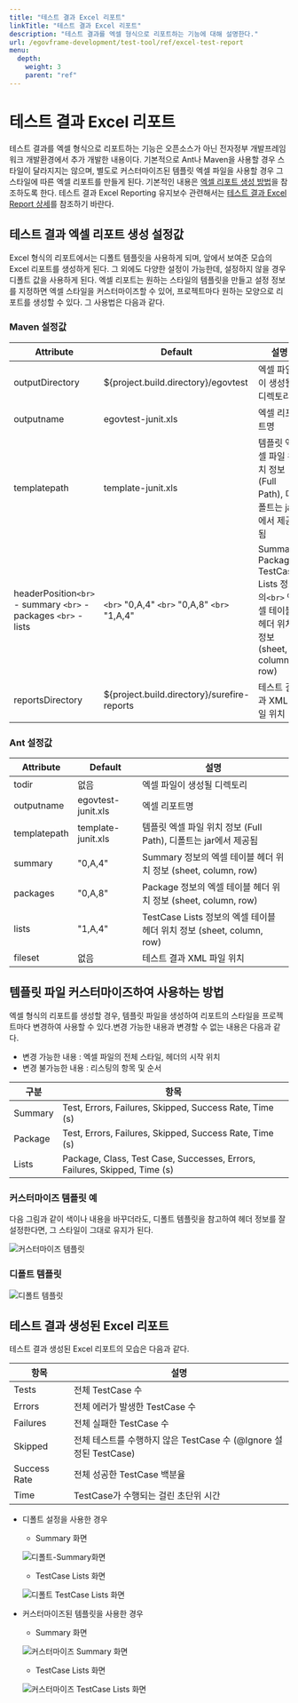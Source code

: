 ```yaml
---
title: "테스트 결과 Excel 리포트"
linkTitle: "테스트 결과 Excel 리포트"
description: "테스트 결과를 엑셀 형식으로 리포트하는 기능에 대해 설명한다."
url: /egovframe-development/test-tool/ref/excel-test-report
menu:
  depth:
    weight: 3
    parent: "ref"
---
```

# 테스트 결과 Excel 리포트

테스트 결과를 엑셀 형식으로 리포트하는 기능은 오픈소스가 아닌 전자정부 개발프레임워크 개발환경에서 추가 개발한 내용이다.
기본적으로 Ant나 Maven을 사용할 경우 스타일이 달라지지는 않으며, 별도로 커스터마이즈된 템플릿 엑셀 파일을 사용할 경우 그 스타일에 따른 엑셀 리포트를 만들게 된다. 기본적인 내용은 [엑셀 리포트 생성 방법](./test-reporting.md#엑셀-리포트-생성-방법)을 참조하도록 한다.
테스트 결과 Excel Reporting 유지보수 관련해서는 [테스트 결과 Excel Report 상세](./excel-test-report-detail.md)를 참조하기 바란다.

## 테스트 결과 엑셀 리포트 생성 설정값

Excel 형식의 리포트에서는 디폴트 템플릿을 사용하게 되며, 앞에서 보여준 모습의 Excel 리포트를 생성하게 된다.
그 외에도 다양한 설정이 가능한데, 설정하지 않을 경우 디폴트 값을 사용하게 된다.
엑셀 리포트는 원하는 스타일의 템플릿을 만들고 설정 정보를 지정하면 엑셀 스타일을 커스터마이즈할 수 있어, 프로젝트마다 원하는 모양으로 리포트를 생성할 수 있다. 그 사용법은 다음과 같다.

### Maven 설정값

| Attribute                                                             | Default                                            | 설명                                                                                            |
| --------------------------------------------------------------------- | -------------------------------------------------- | ----------------------------------------------------------------------------------------------- |
| outputDirectory                                                       | ${project.build.directory}/egovtest                | 엑셀 파일이 생성될 디렉토리                                                                     |
| outputname                                                            | egovtest-junit.xls                                 | 엑셀 리포트명                                                                                   |
| templatepath                                                          | template-junit.xls                                 | 템플릿 엑셀 파일 위치 정보 (Full Path), 디폴트는 jar에서 제공됨                                 |
| headerPosition`<br>` - summary `<br>` - packages `<br>` - lists | `<br>` "0,A,4" `<br>` "0,A,8" `<br>` "1,A,4" | Summary, Package, TestCase Lists 정보의`<br>` 엑셀 테이블 헤더 위치 정보 (sheet, column, row) |
| reportsDirectory                                                      | ${project.build.directory}/surefire-reports        | 테스트 결과 XML 파일 위치                                                                       |

### Ant 설정값

| Attribute    | Default            | 설명                                                                  |
| ------------ | ------------------ | --------------------------------------------------------------------- |
| todir        | 없음               | 엑셀 파일이 생성될 디렉토리                                           |
| outputname   | egovtest-junit.xls | 엑셀 리포트명                                                         |
| templatepath | template-junit.xls | 템플릿 엑셀 파일 위치 정보 (Full Path), 디폴트는 jar에서 제공됨       |
| summary      | "0,A,4"            | Summary 정보의 엑셀 테이블 헤더 위치 정보 (sheet, column, row)        |
| packages     | "0,A,8"            | Package 정보의 엑셀 테이블 헤더 위치 정보 (sheet, column, row)        |
| lists        | "1,A,4"            | TestCase Lists 정보의 엑셀 테이블 헤더 위치 정보 (sheet, column, row) |
| fileset      | 없음               | 테스트 결과 XML 파일 위치                                             |

## 템플릿 파일 커스터마이즈하여 사용하는 방법

엑셀 형식의 리포트를 생성할 경우, 템플릿 파일을 생성하여 리포트의 스타일을 프로젝트마다 변경하여 사용할 수 있다.변경 가능한 내용과 변경할 수 없는 내용은 다음과 같다.

* 변경 가능한 내용 : 엑셀 파일의 전체 스타일, 헤더의 시작 위치
* 변경 불가능한 내용 : 리스팅의 항목 및 순서

| 구분    | 항목                                                                      |
| ------- | ------------------------------------------------------------------------- |
| Summary | Test, Errors, Failures, Skipped, Success Rate, Time (s)                   |
| Package | Test, Errors, Failures, Skipped, Success Rate, Time (s)                   |
| Lists   | Package, Class, Test Case, Successes, Errors, Failures, Skipped, Time (s) |

### 커스터마이즈 템플릿 예

다음 그림과 같이 색이나 내용을 바꾸더라도, 디폴트 템플릿을 참고하여 헤더 정보를 잘 설정한다면, 그 스타일이 그대로 유지가 된다.

![커스터마이즈 템플릿](./images/excel-customized-template.png)

### 디폴트 템플릿

![디폴트 템플릿](./images/excel-default-template.png)

## 테스트 결과 생성된 Excel 리포트

테스트 결과 생성된 Excel 리포트의 모습은 다음과 같다.

| 항목         | 설명                                                              |
| ------------ | ----------------------------------------------------------------- |
| Tests        | 전체 TestCase 수                                                  |
| Errors       | 전체 에러가 발생한 TestCase 수                                    |
| Failures     | 전체 실패한 TestCase 수                                           |
| Skipped      | 전체 테스트를 수행하지 않은 TestCase 수 (@Ignore 설정된 TestCase) |
| Success Rate | 전체 성공한 TestCase 백분율                                       |
| Time         | TestCase가 수행되는 걸린 초단위 시간                              |

* 디폴트 설정을 사용한 경우

  * Summary 화면

  ![디폴트-Summary화면](./images/excel-default-summary.jpg)

  * TestCase Lists 화면

  ![디폴트 TestCase Lists 화면](./images/excel-default-testcase-list.png)
* 커스터마이즈된 템플릿을 사용한 경우

  * Summary 화면

  ![커스터마이즈 Summary 화면](./images/excel-customized-summary.png)

  * TestCase Lists 화면

  ![커스터마이즈 TestCase Lists 화면](./images/excel-customized-testcase-list.png)
